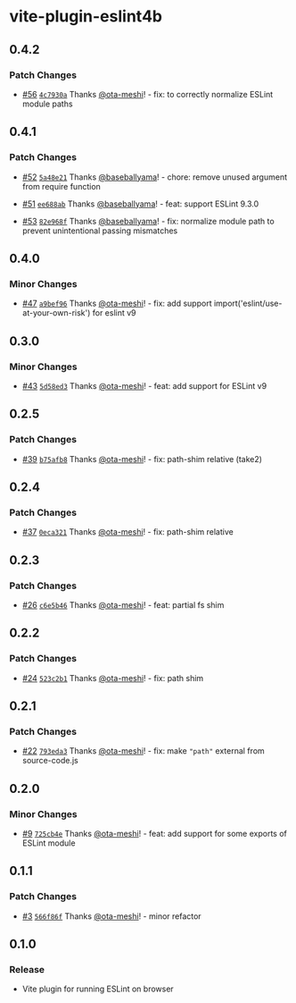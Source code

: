 # vite-plugin-eslint4b

## 0.4.2

### Patch Changes

- [#56](https://github.com/ota-meshi/vite-plugin-eslint4b/pull/56) [`4c7930a`](https://github.com/ota-meshi/vite-plugin-eslint4b/commit/4c7930a2e7be9e7a6eeeb649ef990f5974560be0) Thanks [@ota-meshi](https://github.com/ota-meshi)! - fix: to correctly normalize ESLint module paths

## 0.4.1

### Patch Changes

- [#52](https://github.com/ota-meshi/vite-plugin-eslint4b/pull/52) [`5a48e21`](https://github.com/ota-meshi/vite-plugin-eslint4b/commit/5a48e218b371d95282484ca64845d1dbc5f47264) Thanks [@baseballyama](https://github.com/baseballyama)! - chore: remove unused argument from require function

- [#51](https://github.com/ota-meshi/vite-plugin-eslint4b/pull/51) [`ee688ab`](https://github.com/ota-meshi/vite-plugin-eslint4b/commit/ee688ab625442911f0365942f089198dafa39be7) Thanks [@baseballyama](https://github.com/baseballyama)! - feat: support ESLint 9.3.0

- [#53](https://github.com/ota-meshi/vite-plugin-eslint4b/pull/53) [`82e968f`](https://github.com/ota-meshi/vite-plugin-eslint4b/commit/82e968fb5ca00d4a5eb1774a9c095d34d4aeddc8) Thanks [@baseballyama](https://github.com/baseballyama)! - fix: normalize module path to prevent unintentional passing mismatches

## 0.4.0

### Minor Changes

- [#47](https://github.com/ota-meshi/vite-plugin-eslint4b/pull/47) [`a9bef96`](https://github.com/ota-meshi/vite-plugin-eslint4b/commit/a9bef9679616433628506b9f456f708f76544343) Thanks [@ota-meshi](https://github.com/ota-meshi)! - fix: add support import('eslint/use-at-your-own-risk') for eslint v9

## 0.3.0

### Minor Changes

- [#43](https://github.com/ota-meshi/vite-plugin-eslint4b/pull/43) [`5d58ed3`](https://github.com/ota-meshi/vite-plugin-eslint4b/commit/5d58ed340db0be7588be448e5d188686c44e3463) Thanks [@ota-meshi](https://github.com/ota-meshi)! - feat: add support for ESLint v9

## 0.2.5

### Patch Changes

- [#39](https://github.com/ota-meshi/vite-plugin-eslint4b/pull/39) [`b75afb8`](https://github.com/ota-meshi/vite-plugin-eslint4b/commit/b75afb843d20b122dd59ddbfe69e208afc434a33) Thanks [@ota-meshi](https://github.com/ota-meshi)! - fix: path-shim relative (take2)

## 0.2.4

### Patch Changes

- [#37](https://github.com/ota-meshi/vite-plugin-eslint4b/pull/37) [`0eca321`](https://github.com/ota-meshi/vite-plugin-eslint4b/commit/0eca3216577304df772dffd6f2fb7f1635ae39b3) Thanks [@ota-meshi](https://github.com/ota-meshi)! - fix: path-shim relative

## 0.2.3

### Patch Changes

- [#26](https://github.com/ota-meshi/vite-plugin-eslint4b/pull/26) [`c6e5b46`](https://github.com/ota-meshi/vite-plugin-eslint4b/commit/c6e5b46989a7330642a95ff7e787e536788a37f8) Thanks [@ota-meshi](https://github.com/ota-meshi)! - feat: partial fs shim

## 0.2.2

### Patch Changes

- [#24](https://github.com/ota-meshi/vite-plugin-eslint4b/pull/24) [`523c2b1`](https://github.com/ota-meshi/vite-plugin-eslint4b/commit/523c2b1e31ae43b84fefd300d24b8215aaaec5ff) Thanks [@ota-meshi](https://github.com/ota-meshi)! - fix: path shim

## 0.2.1

### Patch Changes

- [#22](https://github.com/ota-meshi/vite-plugin-eslint4b/pull/22) [`793eda3`](https://github.com/ota-meshi/vite-plugin-eslint4b/commit/793eda38ff94d9ed2883c46f51a59bee4753e4bd) Thanks [@ota-meshi](https://github.com/ota-meshi)! - fix: make `"path"` external from source-code.js

## 0.2.0

### Minor Changes

- [#9](https://github.com/ota-meshi/vite-plugin-eslint4b/pull/9) [`725cb4e`](https://github.com/ota-meshi/vite-plugin-eslint4b/commit/725cb4e126a1328033b7993365cd713d6d15e915) Thanks [@ota-meshi](https://github.com/ota-meshi)! - feat: add support for some exports of ESLint module

## 0.1.1

### Patch Changes

- [#3](https://github.com/ota-meshi/vite-plugin-eslint4b/pull/3) [`566f86f`](https://github.com/ota-meshi/vite-plugin-eslint4b/commit/566f86fdc29e0c909af3c6f332bde02d62197c9a) Thanks [@ota-meshi](https://github.com/ota-meshi)! - minor refactor

## 0.1.0

### Release

- Vite plugin for running ESLint on browser
